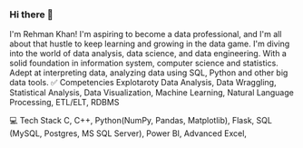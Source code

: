 ### Hi there 👋

I'm Rehman Khan! I'm aspiring to become a data professional, and I'm all about that hustle to keep learning and growing in the data game. I'm diving into the world of data analysis, data science, and data engineering. With a solid foundation in information system, computer science and statistics. Adept at interpreting data, analyzing data using SQL, Python and other big data tools.
✅ Competencies
Explotaroty Data Analysis, Data Wraggling, Statistical Analysis, Data Visualization, Machine Learning, Natural Language Processing, ETL/ELT, RDBMS

💻 Tech Stack
C, C++, Python(NumPy, Pandas, Matplotlib), Flask, SQL (MySQL, Postgres, MS SQL Server), Power BI, Advanced Excel, 
